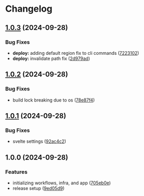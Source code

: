 # Changelog

## [1.0.3](https://github.com/jamcatbiz/jamescate.com/compare/v1.0.2...v1.0.3) (2024-09-28)


### Bug Fixes

* **deploy:** adding default region fix to cli commands ([7223102](https://github.com/jamcatbiz/jamescate.com/commit/72231025666fbd592b2483a3531a7a24ae00b3bb))
* **deploy:** invalidate path fix ([2d979ad](https://github.com/jamcatbiz/jamescate.com/commit/2d979ada8dd78e882ac3354ad3c2c30388bd36c9))

## [1.0.2](https://github.com/jamcatbiz/jamescate.com/compare/v1.0.1...v1.0.2) (2024-09-28)


### Bug Fixes

* build lock breaking due to os ([78e87f4](https://github.com/jamcatbiz/jamescate.com/commit/78e87f49295d2c3514ec798172c89becb7c5e75f))

## [1.0.1](https://github.com/jamcatbiz/jamescate.com/compare/v1.0.0...v1.0.1) (2024-09-28)


### Bug Fixes

* svelte settings ([92ac4c2](https://github.com/jamcatbiz/jamescate.com/commit/92ac4c2a01e2dc729a6a3686160b0e0cbe4c3793))

## 1.0.0 (2024-09-28)


### Features

* initializing workflows, infra, and app ([705eb0e](https://github.com/jamcatbiz/jamescate.com/commit/705eb0e7d3721243f7f23be38692ebbc3a99a873))
* release setup ([9ed05d9](https://github.com/jamcatbiz/jamescate.com/commit/9ed05d9532d6b0d571a0ec73b4f1726032cf3158))
